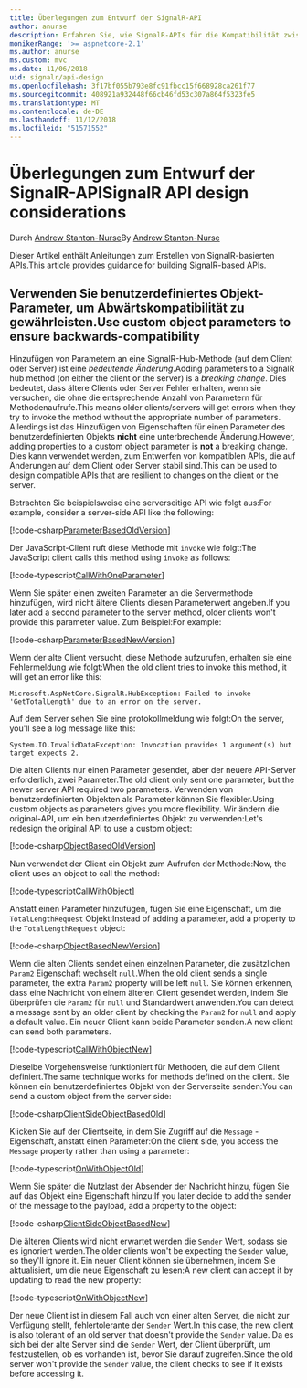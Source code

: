 ```yaml
---
title: Überlegungen zum Entwurf der SignalR-API
author: anurse
description: Erfahren Sie, wie SignalR-APIs für die Kompatibilität zwischen Versionen Ihrer App zu entwerfen.
monikerRange: '>= aspnetcore-2.1'
ms.author: anurse
ms.custom: mvc
ms.date: 11/06/2018
uid: signalr/api-design
ms.openlocfilehash: 3f17bf055b793e8fc91fbcc15f668928ca261f77
ms.sourcegitcommit: 408921a932448f66cb46fd53c307a864f5323fe5
ms.translationtype: MT
ms.contentlocale: de-DE
ms.lasthandoff: 11/12/2018
ms.locfileid: "51571552"
---
```

# <a name="signalr-api-design-considerations"></a><span data-ttu-id="1aa77-103">Überlegungen zum Entwurf der SignalR-API</span><span class="sxs-lookup"><span data-stu-id="1aa77-103">SignalR API design considerations</span></span>

<span data-ttu-id="1aa77-104">Durch [Andrew Stanton-Nurse](https://twitter.com/anurse)</span><span class="sxs-lookup"><span data-stu-id="1aa77-104">By [Andrew Stanton-Nurse](https://twitter.com/anurse)</span></span>

<span data-ttu-id="1aa77-105">Dieser Artikel enthält Anleitungen zum Erstellen von SignalR-basierten APIs.</span><span class="sxs-lookup"><span data-stu-id="1aa77-105">This article provides guidance for building SignalR-based APIs.</span></span>

## <a name="use-custom-object-parameters-to-ensure-backwards-compatibility"></a><span data-ttu-id="1aa77-106">Verwenden Sie benutzerdefiniertes Objekt-Parameter, um Abwärtskompatibilität zu gewährleisten.</span><span class="sxs-lookup"><span data-stu-id="1aa77-106">Use custom object parameters to ensure backwards-compatibility</span></span>

<span data-ttu-id="1aa77-107">Hinzufügen von Parametern an eine SignalR-Hub-Methode (auf dem Client oder Server) ist eine *bedeutende Änderung*.</span><span class="sxs-lookup"><span data-stu-id="1aa77-107">Adding parameters to a SignalR hub method (on either the client or the server) is a *breaking change*.</span></span> <span data-ttu-id="1aa77-108">Dies bedeutet, dass ältere Clients oder Server Fehler erhalten, wenn sie versuchen, die ohne die entsprechende Anzahl von Parametern für Methodenaufrufe.</span><span class="sxs-lookup"><span data-stu-id="1aa77-108">This means older clients/servers will get errors when they try to invoke the method without the appropriate number of parameters.</span></span> <span data-ttu-id="1aa77-109">Allerdings ist das Hinzufügen von Eigenschaften für einen Parameter des benutzerdefinierten Objekts **nicht** eine unterbrechende Änderung.</span><span class="sxs-lookup"><span data-stu-id="1aa77-109">However, adding properties to a custom object parameter is **not** a breaking change.</span></span> <span data-ttu-id="1aa77-110">Dies kann verwendet werden, zum Entwerfen von kompatiblen APIs, die auf Änderungen auf dem Client oder Server stabil sind.</span><span class="sxs-lookup"><span data-stu-id="1aa77-110">This can be used to design compatible APIs that are resilient to changes on the client or the server.</span></span>

<span data-ttu-id="1aa77-111">Betrachten Sie beispielsweise eine serverseitige API wie folgt aus:</span><span class="sxs-lookup"><span data-stu-id="1aa77-111">For example, consider a server-side API like the following:</span></span>

[!code-csharp[ParameterBasedOldVersion](api-design/sample/Samples.cs?name=ParameterBasedOldVersion)]

<span data-ttu-id="1aa77-112">Der JavaScript-Client ruft diese Methode mit `invoke` wie folgt:</span><span class="sxs-lookup"><span data-stu-id="1aa77-112">The JavaScript client calls this method using `invoke` as follows:</span></span>

[!code-typescript[CallWithOneParameter](api-design/sample/Samples.ts?name=CallWithOneParameter)]

<span data-ttu-id="1aa77-113">Wenn Sie später einen zweiten Parameter an die Servermethode hinzufügen, wird nicht ältere Clients diesen Parameterwert angeben.</span><span class="sxs-lookup"><span data-stu-id="1aa77-113">If you later add a second parameter to the server method, older clients won't provide this parameter value.</span></span> <span data-ttu-id="1aa77-114">Zum Beispiel:</span><span class="sxs-lookup"><span data-stu-id="1aa77-114">For example:</span></span>

[!code-csharp[ParameterBasedNewVersion](api-design/sample/Samples.cs?name=ParameterBasedNewVersion)]

<span data-ttu-id="1aa77-115">Wenn der alte Client versucht, diese Methode aufzurufen, erhalten sie eine Fehlermeldung wie folgt:</span><span class="sxs-lookup"><span data-stu-id="1aa77-115">When the old client tries to invoke this method, it will get an error like this:</span></span>

```
Microsoft.AspNetCore.SignalR.HubException: Failed to invoke 'GetTotalLength' due to an error on the server.
```

<span data-ttu-id="1aa77-116">Auf dem Server sehen Sie eine protokollmeldung wie folgt:</span><span class="sxs-lookup"><span data-stu-id="1aa77-116">On the server, you'll see a log message like this:</span></span>

```
System.IO.InvalidDataException: Invocation provides 1 argument(s) but target expects 2.
```

<span data-ttu-id="1aa77-117">Die alten Clients nur einen Parameter gesendet, aber der neuere API-Server erforderlich, zwei Parameter.</span><span class="sxs-lookup"><span data-stu-id="1aa77-117">The old client only sent one parameter, but the newer server API required two parameters.</span></span> <span data-ttu-id="1aa77-118">Verwenden von benutzerdefinierten Objekten als Parameter können Sie flexibler.</span><span class="sxs-lookup"><span data-stu-id="1aa77-118">Using custom objects as parameters gives you more flexibility.</span></span> <span data-ttu-id="1aa77-119">Wir ändern die original-API, um ein benutzerdefiniertes Objekt zu verwenden:</span><span class="sxs-lookup"><span data-stu-id="1aa77-119">Let's redesign the original API to use a custom object:</span></span>

[!code-csharp[ObjectBasedOldVersion](api-design/sample/Samples.cs?name=ObjectBasedOldVersion)]

<span data-ttu-id="1aa77-120">Nun verwendet der Client ein Objekt zum Aufrufen der Methode:</span><span class="sxs-lookup"><span data-stu-id="1aa77-120">Now, the client uses an object to call the method:</span></span>

[!code-typescript[CallWithObject](api-design/sample/Samples.ts?name=CallWithObject)]

<span data-ttu-id="1aa77-121">Anstatt einen Parameter hinzufügen, fügen Sie eine Eigenschaft, um die `TotalLengthRequest` Objekt:</span><span class="sxs-lookup"><span data-stu-id="1aa77-121">Instead of adding a parameter, add a property to the `TotalLengthRequest` object:</span></span>

[!code-csharp[ObjectBasedNewVersion](api-design/sample/Samples.cs?name=ObjectBasedNewVersion&highlight=4,9-13)]

<span data-ttu-id="1aa77-122">Wenn die alten Clients sendet einen einzelnen Parameter, die zusätzlichen `Param2` Eigenschaft wechselt `null`.</span><span class="sxs-lookup"><span data-stu-id="1aa77-122">When the old client sends a single parameter, the extra `Param2` property will be left `null`.</span></span> <span data-ttu-id="1aa77-123">Sie können erkennen, dass eine Nachricht von einem älteren Client gesendet werden, indem Sie überprüfen die `Param2` für `null` und Standardwert anwenden.</span><span class="sxs-lookup"><span data-stu-id="1aa77-123">You can detect a message sent by an older client by checking the `Param2` for `null` and apply a default value.</span></span> <span data-ttu-id="1aa77-124">Ein neuer Client kann beide Parameter senden.</span><span class="sxs-lookup"><span data-stu-id="1aa77-124">A new client can send both parameters.</span></span>

[!code-typescript[CallWithObjectNew](api-design/sample/Samples.ts?name=CallWithObjectNew)]

<span data-ttu-id="1aa77-125">Dieselbe Vorgehensweise funktioniert für Methoden, die auf dem Client definiert.</span><span class="sxs-lookup"><span data-stu-id="1aa77-125">The same technique works for methods defined on the client.</span></span> <span data-ttu-id="1aa77-126">Sie können ein benutzerdefiniertes Objekt von der Serverseite senden:</span><span class="sxs-lookup"><span data-stu-id="1aa77-126">You can send a custom object from the server side:</span></span>

[!code-csharp[ClientSideObjectBasedOld](api-design/sample/Samples.cs?name=ClientSideObjectBasedOld)]

<span data-ttu-id="1aa77-127">Klicken Sie auf der Clientseite, in dem Sie Zugriff auf die `Message` -Eigenschaft, anstatt einen Parameter:</span><span class="sxs-lookup"><span data-stu-id="1aa77-127">On the client side, you access the `Message` property rather than using a parameter:</span></span>

[!code-typescript[OnWithObjectOld](api-design/sample/Samples.ts?name=OnWithObjectOld)]

<span data-ttu-id="1aa77-128">Wenn Sie später die Nutzlast der Absender der Nachricht hinzu, fügen Sie auf das Objekt eine Eigenschaft hinzu:</span><span class="sxs-lookup"><span data-stu-id="1aa77-128">If you later decide to add the sender of the message to the payload, add a property to the object:</span></span>

[!code-csharp[ClientSideObjectBasedNew](api-design/sample/Samples.cs?name=ClientSideObjectBasedNew&highlight=5)]

<span data-ttu-id="1aa77-129">Die älteren Clients wird nicht erwartet werden die `Sender` Wert, sodass sie es ignoriert werden.</span><span class="sxs-lookup"><span data-stu-id="1aa77-129">The older clients won't be expecting the `Sender` value, so they'll ignore it.</span></span> <span data-ttu-id="1aa77-130">Ein neuer Client können sie übernehmen, indem Sie aktualisiert, um die neue Eigenschaft zu lesen:</span><span class="sxs-lookup"><span data-stu-id="1aa77-130">A new client can accept it by updating to read the new property:</span></span>

[!code-typescript[OnWithObjectNew](api-design/sample/Samples.ts?name=OnWithObjectNew&highlight=2-5)]

<span data-ttu-id="1aa77-131">Der neue Client ist in diesem Fall auch von einer alten Server, die nicht zur Verfügung stellt, fehlertolerante der `Sender` Wert.</span><span class="sxs-lookup"><span data-stu-id="1aa77-131">In this case, the new client is also tolerant of an old server that doesn't provide the `Sender` value.</span></span> <span data-ttu-id="1aa77-132">Da es sich bei der alte Server sind die `Sender` Wert, der Client überprüft, um festzustellen, ob es vorhanden ist, bevor Sie darauf zugreifen.</span><span class="sxs-lookup"><span data-stu-id="1aa77-132">Since the old server won't provide the `Sender` value, the client checks to see if it exists before accessing it.</span></span>
